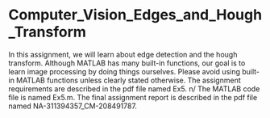 # Computer_Vision_Edges_and_Hough_Transform
In this assignment, we will learn about edge detection and the hough transform. Although MATLAB
has many built-in functions, our goal is to learn image processing by doing things ourselves. Please
avoid using built-in MATLAB functions unless clearly stated otherwise.
The assignment requirements are described in the pdf file named Ex5. n/
The MATLAB code file is named Ex5.m.
The final assignment report is described in the pdf file named NA-311394357_CM-208491787.
